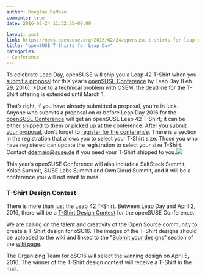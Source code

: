 ```yaml
---
author: Douglas DeMaio
comments: true
date: 2016-02-24 11:32:55+00:00

layout: post
link: https://news.opensuse.org/2016/02/24/opensuse-t-shirts-for-leap-day/
title: "openSUSE T-Shirts for Leap Day"
categories:
- Conference
---
```

To celebrate Leap Day, openSUSE will ship you a Leap 42 T-Shirt when you [submit a proposal](http://bit.ly/1o1Nn7I) for this year’s [openSUSE Conference](http://bit.ly/1ZPVpSn) by Leap Day (Feb. 29, 2016). *Due to a technical problem with OSEM, the deadline for the T-Shirt offering is extended until March 1.

That’s right, if you have already submitted a proposal, you're in luck. Anyone who submits a proposal on or before Leap Day 2016 for the [openSUSE Conference](http://bit.ly/1ZPVpSn) will get an openSUSE Leap 42 T-Shirt; it can be either shipped to them or picked up at the conference. After you [submit your proposal](http://bit.ly/1o1Nn7I), don’t forget to [register for the conference](https://events.opensuse.org/conference/oSC16/register). There is a section in the registration that allows you to select your T-Shirt size. Those you who have registered can update the registration to select your size T-Shirt. Contact [ddemaio@suse.de](mailto:ddemaio@suse.de) if you need your T-Shirt shipped to you.![]( https://pbs.twimg.com/media/CZ-UpArWkAETCDH.jpg)

This year’s openSUSE Conference will also include a SaltStack Summit, Kolab Summit, SUSE Labs Summit and OwnCloud Summit, and it will be a conference you will not want to miss.


### T-Shirt Design Contest


There is more than just the Leap 42 T-Shirt. Between Leap Day and April 2, 2016, there will be a [T-Shirt Design Contest](http://bit.ly/20Prrt0) for the openSUSE Conference.

We are calling on the talent and creativity of the Open Source community to create a T-Shirt design for oSC16. The images of the T-Shirt designs should be uploaded to the wiki and linked to the "[Submit your designs](https://en.opensuse.org/OSC16tshirtcontests#Designs)" section of the [wiki page](https://en.opensuse.org/OSC16tshirtcontests).

The Organizing Team for oSC16 will select the winning design on April 5, 2016. The winner of the T-Shirt design contest will receive a T-Shirt in the mail.		
